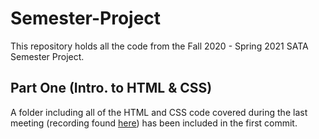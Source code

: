 # Semester-Project
This repository holds all the code from the Fall 2020 - Spring 2021 SATA Semester Project. 


## Part One (Intro. to HTML & CSS)
A folder including all of the HTML and CSS code covered during the last meeting (recording found [here](https://youtu.be/c77nc8Iod4o])) has been included in the first commit. 
